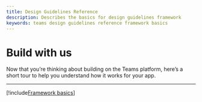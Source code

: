 ```yaml
---
title: Design Guidelines Reference
description: Describes the basics for design guidelines framework
keywords: teams design guidelines reference framework basics
---
```

# Build with us

Now that you’re thinking about building on the Teams platform, here’s a short tour to help you understand how it works for your app.

---

[!include[Framework basics](~/includes/design/framework-basics.html)]
